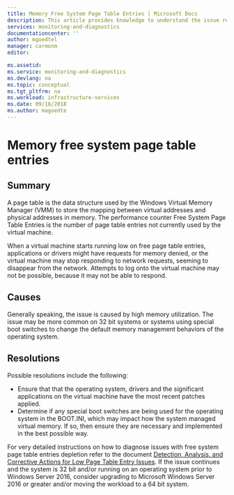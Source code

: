 ```yaml
---
title: Memory Free System Page Table Entries | Microsoft Docs
description: This article provides knowledge to understand the issue reported, what are the possible causes, and how to resolve the health issue identified by Azure Monitor VM Health.
services: monitoring-and-diagnostics
documentationcenter: ''
author: mgoedtel
manager: carmonm
editor: 

ms.assetid: 
ms.service: monitoring-and-diagnostics
ms.devlang: na
ms.topic: conceptual
ms.tgt_pltfrm: na
ms.workload: infrastructure-services
ms.date: 09/18/2018
ms.author: magoedte
---
```


# Memory free system page table entries

## Summary

A page table is the data structure used by the Windows Virtual Memory Manager (VMM) to store the mapping between virtual addresses and physical addresses in memory. The performance counter Free System Page Table Entries is the number of page table entries not currently used by the virtual machine. 

When a virtual machine starts running low on free page table entries, applications or drivers might have requests for memory denied, or the virtual machine may stop responding to network requests, seeming to disappear from the network.  Attempts to log onto the virtual machine may not be possible, because it may not be able to respond.

## Causes

Generally speaking, the issue is caused by high memory utilization.  The issue may be more common on 32 bit systems or systems using special boot switches to change the default memory management behaviors of the operating system.

## Resolutions

Possible resolutions include the following:

- Ensure that that the operating system, drivers and the significant applications on the virtual machine have the most recent patches applied.
- Determine if any special boot switches are being used for the operating system in the BOOT.INI, which may impact how the system managed virtual memory.  If so, then ensure they are necessary and implemented in the best possible way. 

For very detailed instructions on how to diagnose issues with free system page table entries depletion refer to the document [Detection, Analysis, and Corrective Actions for Low Page Table Entry Issues](http://go.microsoft.com/fwlink/?LinkId=201347). If the issue continues and the system is 32 bit and/or running on an operating system prior to Windows Server 2016, consider upgrading to Microsoft Windows Server 2016 or greater and/or moving the workload to a 64 bit system.